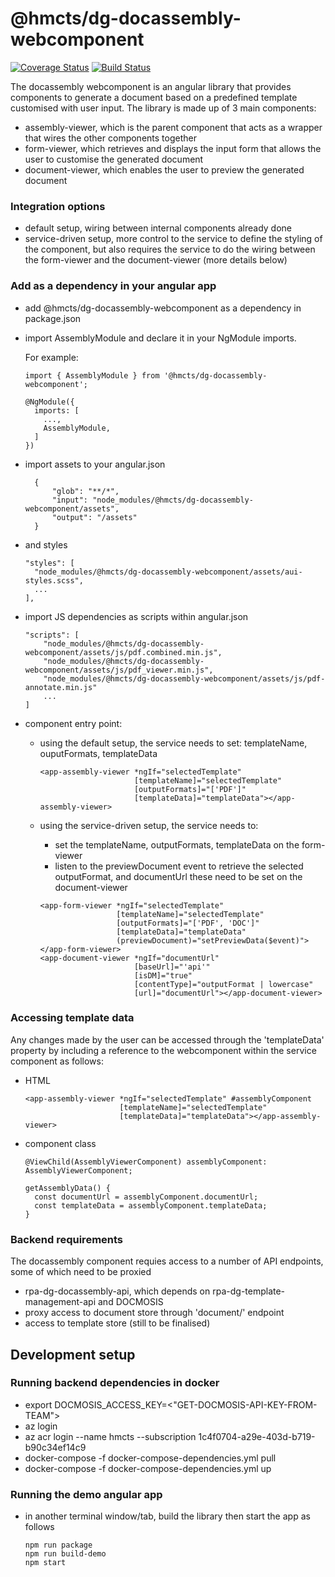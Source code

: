 # @hmcts/dg-docassembly-webcomponent 
[![Coverage Status](https://coveralls.io/repos/github/hmcts/dg-docassembly-webcomponent/badge.svg?branch=master)](https://coveralls.io/github/hmcts/dg-docassembly-webcomponent?branch=upload-npm-in-pipeline)
[![Build Status](https://travis-ci.com/hmcts/dg-docassembly-webcomponent.svg?branch=master)](https://travis-ci.com/hmcts/dg-docassembly-webcomponent)

The docassembly webcomponent is an angular library that provides components to generate a document based on a predefined template customised with user input.
The library is made up of 3 main components:
- assembly-viewer, which is the parent component that acts as a wrapper that wires the other components together
- form-viewer, which retrieves and displays the input form that allows the user to customise the generated document
- document-viewer, which enables the user to preview the generated document

### Integration options
- default setup, wiring between internal components already done
- service-driven setup, more control to the service to define the styling of the component, but also requires the service
  to do the wiring between the form-viewer and the document-viewer (more details below) 

### Add as a dependency in your angular app
- add @hmcts/dg-docassembly-webcomponent as a dependency in package.json
- import AssemblyModule and declare it in your NgModule imports.

  For example:
  ```
  import { AssemblyModule } from '@hmcts/dg-docassembly-webcomponent';

  @NgModule({
    imports: [
      ...,
      AssemblyModule,
    ]
  })
  ```
- import assets to your angular.json
  ```
    {
        "glob": "**/*",
        "input": "node_modules/@hmcts/dg-docassembly-webcomponent/assets",
        "output": "/assets"
    }
  ```
- and styles
  ```
  "styles": [
    "node_modules/@hmcts/dg-docassembly-webcomponent/assets/aui-styles.scss",
    ...
  ],
  ```
- import JS dependencies as scripts within angular.json
  ```
  "scripts": [
      "node_modules/@hmcts/dg-docassembly-webcomponent/assets/js/pdf.combined.min.js",
      "node_modules/@hmcts/dg-docassembly-webcomponent/assets/js/pdf_viewer.min.js",
      "node_modules/@hmcts/dg-docassembly-webcomponent/assets/js/pdf-annotate.min.js"
      ...
  ]
  ```
- component entry point:

  - using the default setup, the service needs to set: templateName, ouputFormats, templateData 
    ```
    <app-assembly-viewer *ngIf="selectedTemplate"
                         [templateName]="selectedTemplate"
                         [outputFormats]="['PDF']"
                         [templateData]="templateData"></app-assembly-viewer>
    ```
  
  - using the service-driven setup, the service needs to:
    - set the templateName, outputFormats, templateData on the form-viewer
    - listen to the previewDocument event to retrieve the selected outputFormat, and documentUrl
      these need to be set on the document-viewer
    ```
    <app-form-viewer *ngIf="selectedTemplate"
                     [templateName]="selectedTemplate"
                     [outputFormats]="['PDF', 'DOC']"
                     [templateData]="templateData"
                     (previewDocument)="setPreviewData($event)"></app-form-viewer>
    <app-document-viewer *ngIf="documentUrl"
                         [baseUrl]="'api'"
                         [isDM]="true"
                         [contentType]="outputFormat | lowercase"
                         [url]="documentUrl"></app-document-viewer>
    ```  
### Accessing template data
Any changes made by the user can be accessed through the 'templateData' property by including a reference to the webcomponent within the service component as follows:
- HTML
  ```
  <app-assembly-viewer *ngIf="selectedTemplate" #assemblyComponent
                       [templateName]="selectedTemplate"
                       [templateData]="templateData"></app-assembly-viewer>
  ```
- component class
  ```
  @ViewChild(AssemblyViewerComponent) assemblyComponent: AssemblyViewerComponent;
  
  getAssemblyData() {
    const documentUrl = assemblyComponent.documentUrl;
    const templateData = assemblyComponent.templateData;
  }
  ```
### Backend requirements
The docassembly component requies access to a number of API endpoints, some of which need to be proxied
- rpa-dg-docassembly-api, which depends on rpa-dg-template-management-api and DOCMOSIS
- proxy access to document store through 'document/' endpoint
- access to template store (still to be finalised)


## Development setup

### Running backend dependencies in docker
- export DOCMOSIS_ACCESS_KEY=<"GET-DOCMOSIS-API-KEY-FROM-TEAM">
- az login
- az acr login --name hmcts --subscription 1c4f0704-a29e-403d-b719-b90c34ef14c9
- docker-compose -f docker-compose-dependencies.yml pull
- docker-compose -f docker-compose-dependencies.yml up

### Running the demo angular app

- in another terminal window/tab, build the library then start the app as follows
  ```
  npm run package
  npm run build-demo
  npm start
  ```
